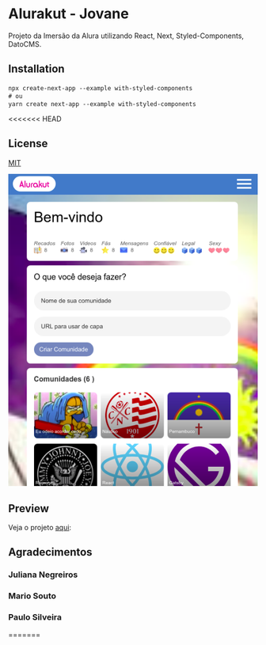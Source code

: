 # Alurakut - Jovane

Projeto da Imersão da Alura utilizando React, Next, Styled-Components, DatoCMS.

## Installation

```node
npx create-next-app --example with-styled-components
# ou
yarn create next-app --example with-styled-components
```

<<<<<<< HEAD

## License

[MIT](https://choosealicense.com/licenses/mit/)

![Alurakut de Jovane](./src/assets/md-img.png)

## Preview

Veja o projeto [aqui](https://alurakut-jovane.netlify.app/):

## Agradecimentos

### Juliana Negreiros

### Mario Souto

### Paulo Silveira

=======
